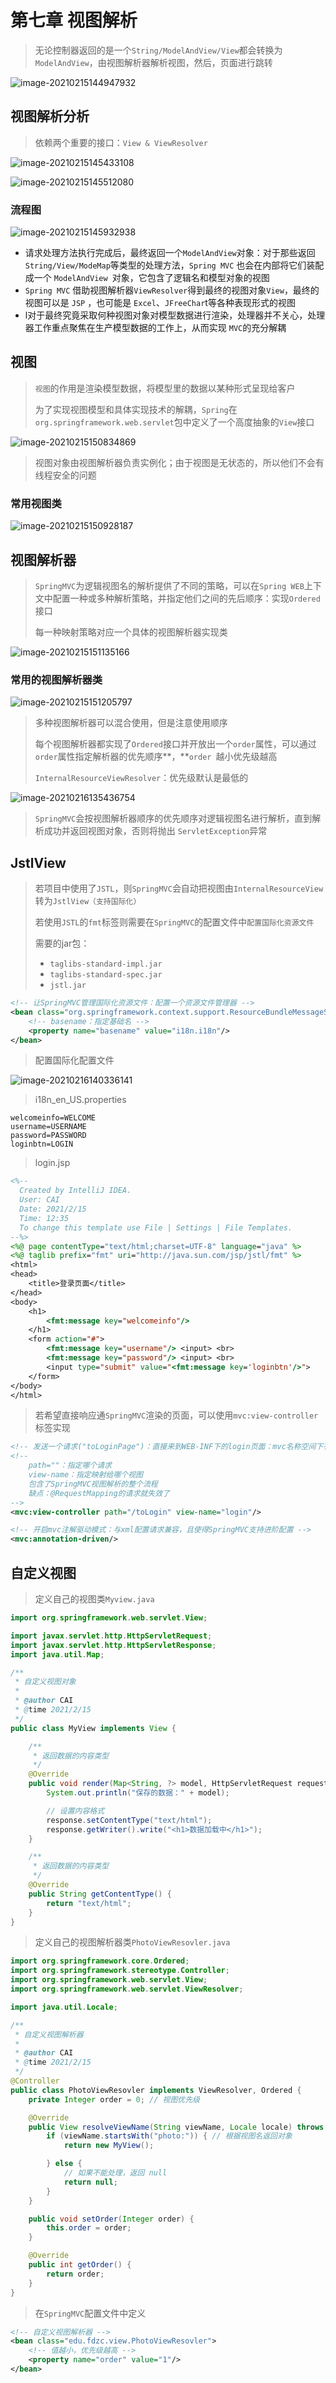 # 第七章 视图解析

> 无论控制器返回的是一个`String/ModelAndView/View`都会转换为`ModelAndView`，由视图解析器解析视图，然后，页面进行跳转

![image-20210215144947932](https://typora-image-1301733210.cos.ap-guangzhou.myqcloud.com/img/image-20210215144947932.png)

## 视图解析分析

> 依赖两个重要的接口：`View & ViewResolver`

![image-20210215145433108](https://typora-image-1301733210.cos.ap-guangzhou.myqcloud.com/img/image-20210215145433108.png)

![image-20210215145512080](https://typora-image-1301733210.cos.ap-guangzhou.myqcloud.com/img/image-20210215145512080.png)

### 流程图

![image-20210215145932938](https://typora-image-1301733210.cos.ap-guangzhou.myqcloud.com/img/image-20210215145932938.png)

+ 请求处理方法执行完成后，最终返回一个`ModelAndView`对象：对于那些返回`String/View/ModeMap`等类型的处理方法，`Spring MVC` 也会在内部将它们装配成一个 `ModelAndView `对象，它包含了逻辑名和模型对象的视图
+ `Spring MVC` 借助视图解析器`ViewResolver`得到最终的视图对象`View`，最终的视图可以是 `JSP` ，也可能是 `Excel`、`JFreeChar`t等各种表现形式的视图
+ l对于最终究竟采取何种视图对象对模型数据进行渲染，处理器并不关心，处理器工作重点聚焦在生产模型数据的工作上，从而实现 `MVC`的充分解耦

## 视图

> `视图`的作用是渲染模型数据，将模型里的数据以某种形式呈现给客户
>
> 为了实现视图模型和具体实现技术的解耦，`Spring`在`org.springframework.web.servlet`包中定义了一个高度抽象的`View`接口

![image-20210215150834869](https://typora-image-1301733210.cos.ap-guangzhou.myqcloud.com/img/image-20210215150834869.png)

> 视图对象由视图解析器负责实例化；由于视图是无状态的，所以他们不会有线程安全的问题

### 常用视图类

![image-20210215150928187](https://typora-image-1301733210.cos.ap-guangzhou.myqcloud.com/img/image-20210215150928187.png)

## 视图解析器

> `SpringMVC`为逻辑视图名的解析提供了不同的策略，可以在`Spring WEB`上下文中配置一种或多种解析策略，并指定他们之间的先后顺序：实现`Ordered`接口
>
> 每一种映射策略对应一个具体的视图解析器实现类

![image-20210215151135166](https://typora-image-1301733210.cos.ap-guangzhou.myqcloud.com/img/image-20210215151135166.png)

### 常用的视图解析器类

![image-20210215151205797](https://typora-image-1301733210.cos.ap-guangzhou.myqcloud.com/img/image-20210215151205797.png)

> 多种视图解析器可以混合使用，但是注意使用顺序
>
> 每个视图解析器都实现了`Ordered`接口并开放出一个`order`属性，可以通过`order`属性指定解析器的优先顺序**，**`order `越小优先级越高
>
> `InternalResourceViewResolver`：优先级默认是最低的

![image-20210216135436754](https://typora-image-1301733210.cos.ap-guangzhou.myqcloud.com/img/image-20210216135436754.png)

> `SpringMVC`会按视图解析器顺序的优先顺序对逻辑视图名进行解析，直到解析成功并返回视图对象，否则将抛出 `ServletException`异常

## JstlView

> 若项目中使用了`JSTL`，则`SpringMVC`会自动把视图由`InternalResourceView`转为`JstlView（支持国际化）`
>
> 若使用`JSTL`的`fmt`标签则需要在`SpringMVC`的配置文件中`配置国际化资源文件`
>
> 需要的jar包：
>
> + `taglibs-standard-impl.jar`
> + `taglibs-standard-spec.jar`
> + `jstl.jar`

``` xml
<!-- 让SpringMVC管理国际化资源文件：配置一个资源文件管理器 -->
<bean class="org.springframework.context.support.ResourceBundleMessageSource" id="messageSource">
    <!-- basename：指定基础名 -->
    <property name="basename" value="i18n.i18n"/>
</bean>
```

> 配置国际化配置文件

![image-20210216140336141](https://typora-image-1301733210.cos.ap-guangzhou.myqcloud.com/img/image-20210216140336141.png)

> i18n_en_US.properties

``` pr
welcomeinfo=WELCOME
username=USERNAME
password=PASSWORD
loginbtn=LOGIN
```

> login.jsp

``` jsp
<%--
  Created by IntelliJ IDEA.
  User: CAI
  Date: 2021/2/15
  Time: 12:35
  To change this template use File | Settings | File Templates.
--%>
<%@ page contentType="text/html;charset=UTF-8" language="java" %>
<%@ taglib prefix="fmt" uri="http://java.sun.com/jsp/jstl/fmt" %>
<html>
<head>
    <title>登录页面</title>
</head>
<body>
    <h1>
        <fmt:message key="welcomeinfo"/>
    </h1>
    <form action="#">
        <fmt:message key="username"/> <input> <br>
        <fmt:message key="password"/> <input> <br>
        <input type="submit" value="<fmt:message key='loginbtn'/>">
    </form>
</body>
</html>
```

> 若希望直接响应通`SpringMVC`渲染的页面，可以使用`mvc:view-controller`标签实现

``` xml
<!-- 发送一个请求("toLoginPage")：直接来到WEB-INF下的login页面：mvc名称空间下有一个请求映射标签 -->
<!--
	path=""：指定哪个请求
    view-name：指定映射给哪个视图
    包含了SpringMVC视图解析的整个流程
    缺点：@RequestMapping的请求就失效了
-->
<mvc:view-controller path="/toLogin" view-name="login"/>

<!-- 开启mvc注解驱动模式：与xml配置请求兼容，且使得SpringMVC支持进阶配置 -->
<mvc:annotation-driven/>
```

## 自定义视图

> 定义自己的视图类`Myview.java`

``` java
import org.springframework.web.servlet.View;

import javax.servlet.http.HttpServletRequest;
import javax.servlet.http.HttpServletResponse;
import java.util.Map;

/**
 * 自定义视图对象
 *
 * @author CAI
 * @time 2021/2/15
 */
public class MyView implements View {

    /**
     * 返回数据的内容类型
     */
    @Override
    public void render(Map<String, ?> model, HttpServletRequest request, HttpServletResponse response) throws Exception {
        System.out.println("保存的数据：" + model);

        // 设置内容格式
        response.setContentType("text/html");
        response.getWriter().write("<h1>数据加载中</h1>");
    }

    /**
     * 返回数据的内容类型
     */
    @Override
    public String getContentType() {
        return "text/html";
    }
}
```

> 定义自己的视图解析器类`PhotoViewResovler.java`

``` java
import org.springframework.core.Ordered;
import org.springframework.stereotype.Controller;
import org.springframework.web.servlet.View;
import org.springframework.web.servlet.ViewResolver;

import java.util.Locale;

/**
 * 自定义视图解析器
 *
 * @author CAI
 * @time 2021/2/15
 */
@Controller
public class PhotoViewResovler implements ViewResolver, Ordered {
    private Integer order = 0; // 视图优先级

    @Override
    public View resolveViewName(String viewName, Locale locale) throws Exception {
        if (viewName.startsWith("photo:")) { // 根据视图名返回对象
            return new MyView();

        } else {
            // 如果不能处理，返回 null
            return null;
        }
    }

    public void setOrder(Integer order) {
        this.order = order;
    }

    @Override
    public int getOrder() {
        return order;
    }
}
```

> 在`SpringMVC`配置文件中定义

``` xml
<!-- 自定义视图解析器 -->
<bean class="edu.fdzc.view.PhotoViewResovler">
    <!-- 值越小，优先级越高 -->
    <property name="order" value="1"/>
</bean>
```

